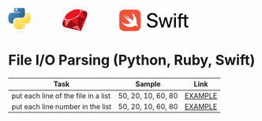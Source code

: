 

<div style="display: flex; gap: 60px; align-items: center;">
    <img src="images/python.png" alt="Python" style="width: 50px; height: 50px; object-fit: cover;">
    <img src="images/ruby.png" alt="Ruby" style="width: 50px; height: 50px; object-fit: cover;">
    <img src="images/swift.png" alt="Swift" style="width: 150px; height: 50px; object-fit: cover;">
</div>


# File I/O Parsing (Python, Ruby, Swift)


| Task                          |              Sample |               Link|
| ----------------------------- | ------------------- |-------------------|
| put each line of the file in a list     |           50, 20, 10, 60, 80          |[<u>EXAMPLE</u>](python_files/parsing1.py)  |
| put each line number in the list     |           50, 20, 10, 60, 80          |[<u>EXAMPLE</u>](python_files/parsing2.py)  |
